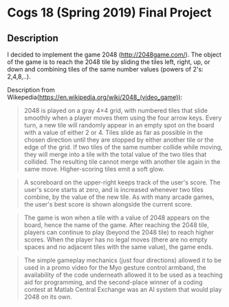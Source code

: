 # Cogs 18 (Spring 2019) Final Project

## Description
I decided to implement the game 2048 (http://2048game.com/). The object of the game is to reach the 2048 tile by sliding the tiles left, right, up, or down and combining tiles of the same number values (powers of 2's: 2,4,8,..).

Description from Wikepedia(https://en.wikipedia.org/wiki/2048_(video_game)):
> 2048 is played on a gray 4×4 grid, with numbered tiles that slide smoothly when a player moves them using the four arrow keys. Every turn, a new tile will randomly appear in an empty spot on the board with a value of either 2 or 4. Tiles slide as far as possible in the chosen direction until they are stopped by either another tile or the edge of the grid. If two tiles of the same number collide while moving, they will merge into a tile with the total value of the two tiles that collided. The resulting tile cannot merge with another tile again in the same move. Higher-scoring tiles emit a soft glow.

> A scoreboard on the upper-right keeps track of the user's score. The user's score starts at zero, and is increased whenever two tiles combine, by the value of the new tile. As with many arcade games, the user's best score is shown alongside the current score.

> The game is won when a tile with a value of 2048 appears on the board, hence the name of the game. After reaching the 2048 tile, players can continue to play (beyond the 2048 tile) to reach higher scores. When the player has no legal moves (there are no empty spaces and no adjacent tiles with the same value), the game ends.

> The simple gameplay mechanics (just four directions) allowed it to be used in a promo video for the Myo gesture control armband, the availability of the code underneath allowed it to be used as a teaching aid for programming, and the second-place winner of a coding contest at Matlab Central Exchange was an AI system that would play 2048 on its own.
